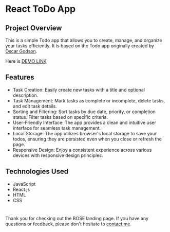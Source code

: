 # React ToDo App

## Project Overview

This is a simple Todo app that allows you to create, manage, and organize your tasks efficiently. It is based on the Todo app originally created by [Oscar Godson](http://todomvc.com/examples/vanillajs/).

Here is [DEMO LINK](https://pushkarskiyrodion.github.io/react_todo-app/)

## Features

+ Task Creation: Easily create new tasks with a title and optional description.
+ Task Management: Mark tasks as complete or incomplete, delete tasks, and edit task details.
+ Sorting and Filtering: Sort tasks by due date, priority, or completion status. Filter tasks based on specific criteria.
+ User-Friendly Interface: The app provides a clean and intuitive user interface for seamless task management.
+ Local Storage: The app utilizes browser's local storage to save your todos, ensuring they are persisted even when you close or refresh the page.
+ Responsive Design: Enjoy a consistent experience across various devices with responsive design principles.

## Technologies Used

+ JavaScript
+ React.js
+ HTML
+ CSS

#

Thank you for checking out the BOSE landing page. If you have any questions or feedback, please don't hesitate to [contact me](mailto:pushkarskiyrodion@gmail.com).
